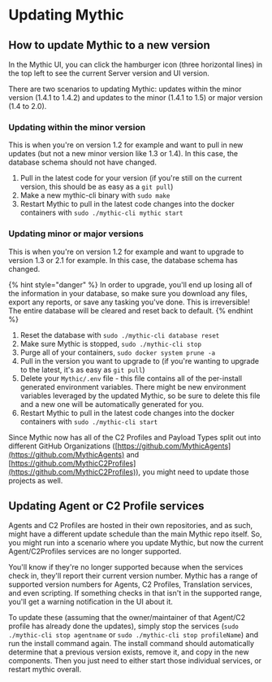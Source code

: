 # Updating Mythic

## How to update Mythic to a new version

In the Mythic UI, you can click the hamburger icon (three horizontal lines) in the top left to see the current Server version and UI version.&#x20;

There are two scenarios to updating Mythic: updates within the minor version (1.4.1 to 1.4.2) and updates to the minor (1.4.1 to 1.5) or major version (1.4 to 2.0).

### Updating within the minor version

This is when you're on version 1.2 for example and want to pull in new updates (but not a new minor version like 1.3 or 1.4). In this case, the database schema should not have changed.

1. Pull in the latest code for your version (if you're still on the current version, this should be as easy as a `git pull`)
2. Make a new mythic-cli binary with `sudo make`
3. Restart Mythic to pull in the latest code changes into the docker containers with `sudo ./mythic-cli mythic start`

### Updating minor or major versions

This is when you're on version 1.2 for example and want to upgrade to version 1.3 or 2.1 for example. In this case, the database schema has changed.&#x20;

{% hint style="danger" %}
In order to upgrade, you'll end up losing all of the information in your database, so make sure you download any files, export any reports, or save any tasking you've done. This is irreversible! The entire database will be cleared and reset back to default.
{% endhint %}

1. Reset the database with `sudo ./mythic-cli database reset`
2. Make sure Mythic is stopped, `sudo ./mythic-cli stop`
3. Purge all of your containers, `sudo docker system prune -a`
4. Pull in the version you want to upgrade to (if you're wanting to upgrade to the latest, it's as easy as `git pull`)
5. Delete your `Mythic/.env` file - this file contains all of the per-install generated environment variables. There might be new environment variables leveraged by the updated Mythic, so be sure to delete this file and a new one will be automatically generated for you.
6. Restart Mythic to pull in the latest code changes into the docker containers with `sudo ./mythic-cli start`

Since Mythic now has all of the C2 Profiles and Payload Types split out into different GitHub Organizations ([https://github.com/MythicAgents](https://github.com/MythicAgents) and [https://github.com/MythicC2Profiles](https://github.com/MythicC2Profiles)), you might need to update those projects as well.

## Updating Agent or C2 Profile services

Agents and C2 Profiles are hosted in their own repositories, and as such, might have a different update schedule than the main Mythic repo itself. So, you might run into a scenario where you update Mythic, but now the current Agent/C2Profiles services are no longer supported.

You'll know if they're no longer supported because when the services check in, they'll report their current version number. Mythic has a range of supported version numbers for Agents, C2 Profiles, Translation services, and even scripting. If something checks in that isn't in the supported range, you'll get a warning notification in the UI about it.

To update these (assuming that the owner/maintainer of that Agent/C2 profile has already done the updates), simply stop the services (`sudo ./mythic-cli stop agentname` or `sudo ./mythic-cli stop profileName`) and run the install command again. The install command should automatically determine that a previous version exists, remove it, and copy in the new components. Then you just need to either start those individual services, or restart mythic overall.
